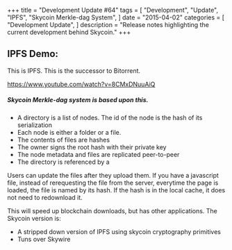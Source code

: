 +++
title = "Development Update #64"
tags = [
    "Development",
    "Update",
    "IPFS",
    "Skycoin Merkle-dag System",
]
date = "2015-04-02"
categories = [
    "Development Update",
]
description = "Release notes highlighting the current development behind Skycoin."
+++
## IPFS Demo:

This is IPFS. This is the successor to Bitorrent.

https://www.youtube.com/watch?v=8CMxDNuuAiQ

##### Skycoin Merkle-dag system is based upon this.
- A directory is a list of nodes. The id of the node is the hash of its serialization
- Each node is either a folder or a file.
- The contents of files are hashes
- The owner signs the root hash with their private key
- The node metadata and files are replicated peer-to-peer
- The directory is referenced by a

Users can update the files after they upload them. If you have a javascript file, instead of rerequesting the file from the server, everytime the page is loaded, the file is named by its hash. If the hash is in the local cache, it does not need to redownload it.

This will speed up blockchain downloads, but has other applications. The Skycoin version is:
- A stripped down version of IPFS using skycoin cryptography primitives
- Tuns over Skywire
